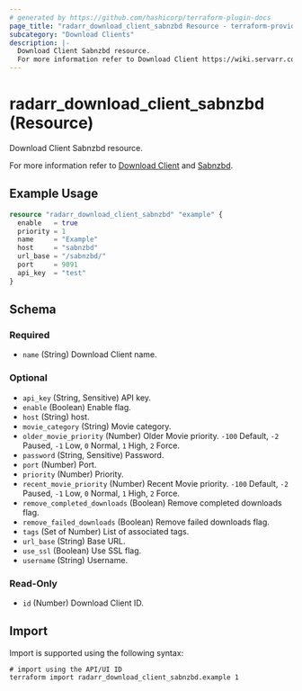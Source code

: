 ```yaml
---
# generated by https://github.com/hashicorp/terraform-plugin-docs
page_title: "radarr_download_client_sabnzbd Resource - terraform-provider-radarr"
subcategory: "Download Clients"
description: |-
  Download Client Sabnzbd resource.
  For more information refer to Download Client https://wiki.servarr.com/radarr/settings#download-clients and Sabnzbd https://wiki.servarr.com/radarr/supported#sabnzbd.
---
```


# radarr_download_client_sabnzbd (Resource)

<!-- subcategory:Download Clients -->Download Client Sabnzbd resource.
For more information refer to [Download Client](https://wiki.servarr.com/radarr/settings#download-clients) and [Sabnzbd](https://wiki.servarr.com/radarr/supported#sabnzbd).

## Example Usage

```terraform
resource "radarr_download_client_sabnzbd" "example" {
  enable   = true
  priority = 1
  name     = "Example"
  host     = "sabnzbd"
  url_base = "/sabnzbd/"
  port     = 9091
  api_key  = "test"
}
```

<!-- schema generated by tfplugindocs -->
## Schema

### Required

- `name` (String) Download Client name.

### Optional

- `api_key` (String, Sensitive) API key.
- `enable` (Boolean) Enable flag.
- `host` (String) host.
- `movie_category` (String) Movie category.
- `older_movie_priority` (Number) Older Movie priority. `-100` Default, `-2` Paused, `-1` Low, `0` Normal, `1` High, `2` Force.
- `password` (String, Sensitive) Password.
- `port` (Number) Port.
- `priority` (Number) Priority.
- `recent_movie_priority` (Number) Recent Movie priority. `-100` Default, `-2` Paused, `-1` Low, `0` Normal, `1` High, `2` Force.
- `remove_completed_downloads` (Boolean) Remove completed downloads flag.
- `remove_failed_downloads` (Boolean) Remove failed downloads flag.
- `tags` (Set of Number) List of associated tags.
- `url_base` (String) Base URL.
- `use_ssl` (Boolean) Use SSL flag.
- `username` (String) Username.

### Read-Only

- `id` (Number) Download Client ID.

## Import

Import is supported using the following syntax:

```shell
# import using the API/UI ID
terraform import radarr_download_client_sabnzbd.example 1
```
